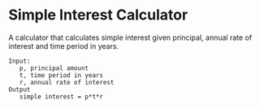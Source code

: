 # Simple Interest Calculator

A calculator that calculates simple interest given principal, annual rate of interest and time period in years.

    Input:
       p, principal amount
       t, time period in years
       r, annual rate of interest
    Output
       simple interest = p*t*r
